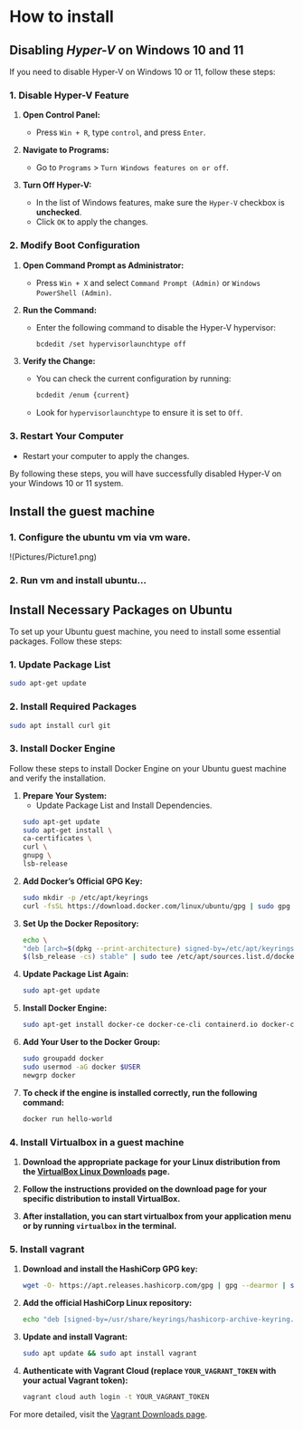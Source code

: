 # How to install


## Disabling _Hyper-V_ on Windows 10 and 11
If you need to disable Hyper-V on Windows 10 or 11, follow these steps:

### 1. Disable Hyper-V Feature

1. **Open Control Panel:**
   - Press `Win + R`, type `control`, and press `Enter`.

2. **Navigate to Programs:**
   - Go to `Programs` > `Turn Windows features on or off`.

3. **Turn Off Hyper-V:**
   - In the list of Windows features, make sure the `Hyper-V` checkbox is **unchecked**.
   - Click `OK` to apply the changes.

### 2. Modify Boot Configuration

1. **Open Command Prompt as Administrator:**
   - Press `Win + X` and select `Command Prompt (Admin)` or `Windows PowerShell (Admin)`.

2. **Run the Command:**
   - Enter the following command to disable the Hyper-V hypervisor:
     ```bash
     bcdedit /set hypervisorlaunchtype off
     ```

3. **Verify the Change:**
   - You can check the current configuration by running:
     ```bash
     bcdedit /enum {current}
     ```
   - Look for `hypervisorlaunchtype` to ensure it is set to `Off`.

### 3. Restart Your Computer

- Restart your computer to apply the changes.



By following these steps, you will have successfully disabled Hyper-V on your Windows 10 or 11 system.



## Install the guest machine

### 1. Configure the ubuntu vm via vm ware.
!(Pictures/Picture1.png)
### 2. Run vm and install ubuntu…

## Install Necessary Packages on Ubuntu

To set up your Ubuntu guest machine, you need to install some essential packages. Follow these steps:

### 1. Update Package List

```bash
sudo apt-get update
```
### 2. Install Required Packages

```bash
sudo apt install curl git
```
### 3. Install Docker Engine

Follow these steps to install Docker Engine on your Ubuntu guest machine and verify the installation.

1. **Prepare Your System:**
    - Update Package List and Install Dependencies.
     ```bash
    sudo apt-get update
    sudo apt-get install \
    ca-certificates \
    curl \
    gnupg \
    lsb-release
     ```
2. **Add Docker’s Official GPG Key:**
     ```bash
    sudo mkdir -p /etc/apt/keyrings
    curl -fsSL https://download.docker.com/linux/ubuntu/gpg | sudo gpg --dearmor -o /etc/apt/keyrings/docker.gpg
     ```
3. **Set Up the Docker Repository:**
     ```bash
    echo \
    "deb [arch=$(dpkg --print-architecture) signed-by=/etc/apt/keyrings/docker.gpg] https://download.docker.com/linux/ubuntu \
    $(lsb_release -cs) stable" | sudo tee /etc/apt/sources.list.d/docker.list > /dev/null
     ```
4. **Update Package List Again:**
     ```bash
    sudo apt-get update
     ```
5. **Install Docker Engine:**
     ```bash
    sudo apt-get install docker-ce docker-ce-cli containerd.io docker-compose-plugin
     ```
6. **Add Your User to the Docker Group:**
     ```bash
    sudo groupadd docker
    sudo usermod -aG docker $USER
    newgrp docker
     ```
7. **To check if the engine is installed correctly, run the following command:**
     ```bash
    docker run hello-world
     ```
### 4. Install Virtualbox in a guest machine 

1. **Download the appropriate package for your Linux distribution from the [VirtualBox Linux Downloads](https://www.virtualbox.org/wiki/Linux_Downloads) page.**
   
2. **Follow the instructions provided on the download page for your specific distribution to install VirtualBox.**
   
3. **After installation, you can start virtualbox from your application menu or by running `virtualbox` in the terminal.**
   
### 5. Install vagrant

1. **Download and install the HashiCorp GPG key:**
    ```sh
    wget -O- https://apt.releases.hashicorp.com/gpg | gpg --dearmor | sudo tee /usr/share/keyrings/hashicorp-archive-keyring.gpg
    ```

2. **Add the official HashiCorp Linux repository:**
    ```sh
    echo "deb [signed-by=/usr/share/keyrings/hashicorp-archive-keyring.gpg] https://apt.releases.hashicorp.com $(lsb_release -cs) main" | sudo tee /etc/apt/sources.list.d/hashicorp.list
    ```

3. **Update and install Vagrant:**
    ```sh
    sudo apt update && sudo apt install vagrant
    ```

4. **Authenticate with Vagrant Cloud (replace `YOUR_VAGRANT_TOKEN` with your actual Vagrant token):**
    ```sh
    vagrant cloud auth login -t YOUR_VAGRANT_TOKEN
    ```

For more detailed, visit the [Vagrant Downloads page](https://www.vagrantup.com/downloads).
